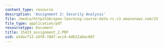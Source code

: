 ```yaml
---
content_type: resource
description: 'Assignment 2: Security Analysis'
file: /media/https%3A/open-learning-course-data-rc.s3.amazonaws.com/15-433-investments-spring-2003/a3dacf12a5f078d7acc44d622a8ac68f_15433_assignment_2.PDF
file_type: application/pdf
resourcetype: Document
title: 15433_assignment_2.PDF
uid: a3dacf12-a5f0-78d7-acc4-4d622a8ac68f
---
```

